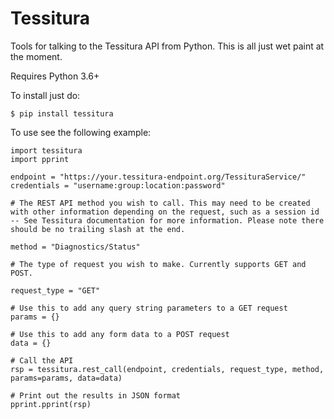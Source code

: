 # Tessitura

Tools for talking to the Tessitura API from Python. This is all just wet paint at the moment.

Requires Python 3.6+

To install just do:

```
$ pip install tessitura
```

To use see the following example:

```
import tessitura
import pprint

endpoint = "https://your.tessitura-endpoint.org/TessituraService/"
credentials = "username:group:location:password"

# The REST API method you wish to call. This may need to be created with other information depending on the request, such as a session id -- See Tessitura documentation for more information. Please note there should be no trailing slash at the end.

method = "Diagnostics/Status"

# The type of request you wish to make. Currently supports GET and POST.

request_type = "GET"

# Use this to add any query string parameters to a GET request
params = {}

# Use this to add any form data to a POST request
data = {}

# Call the API
rsp = tessitura.rest_call(endpoint, credentials, request_type, method, params=params, data=data)

# Print out the results in JSON format
pprint.pprint(rsp)